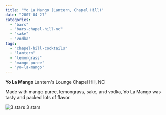 ```yaml
---
title: "Yo La Mango (Lantern, Chapel Hill)"
date: "2007-04-27"
categories:
  - "bars"
  - "bars-chapel-hill-nc"
  - "sake"
  - "vodka"
tags:
  - "chapel-hill-cocktails"
  - "lantern"
  - "lemongrass"
  - "mango-puree"
  - "yo-la-mango"
---
```


**Yo La Mango** Lantern's Lounge Chapel Hill, NC

Made with mango puree, lemongrass, sake, and vodka, Yo La Mango was tasty and packed lots of flavor.




<div class="caption">

![3 stars](http://s3.amazonaws.com/thegourmez-wpmedia/2009/02/rating_avocado1.gif "rating_avocado1") 3 stars</div>

